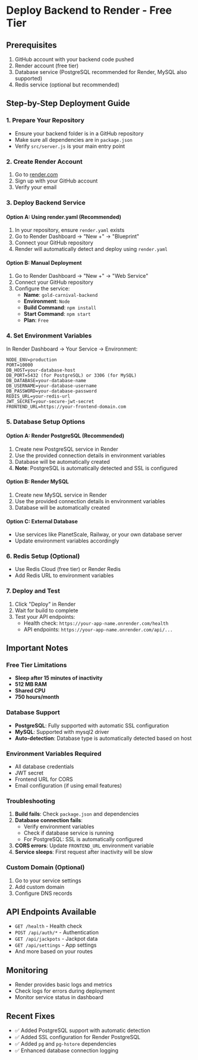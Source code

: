 # Deploy Backend to Render - Free Tier

## Prerequisites
1. GitHub account with your backend code pushed
2. Render account (free tier)
3. Database service (PostgreSQL recommended for Render, MySQL also supported)
4. Redis service (optional but recommended)

## Step-by-Step Deployment Guide

### 1. Prepare Your Repository
- Ensure your backend folder is in a GitHub repository
- Make sure all dependencies are in `package.json`
- Verify `src/server.js` is your main entry point

### 2. Create Render Account
1. Go to [render.com](https://render.com)
2. Sign up with your GitHub account
3. Verify your email

### 3. Deploy Backend Service

#### Option A: Using render.yaml (Recommended)
1. In your repository, ensure `render.yaml` exists
2. Go to Render Dashboard → "New +" → "Blueprint"
3. Connect your GitHub repository
4. Render will automatically detect and deploy using `render.yaml`

#### Option B: Manual Deployment
1. Go to Render Dashboard → "New +" → "Web Service"
2. Connect your GitHub repository
3. Configure the service:
   - **Name**: `gold-carnival-backend`
   - **Environment**: `Node`
   - **Build Command**: `npm install`
   - **Start Command**: `npm start`
   - **Plan**: `Free`

### 4. Set Environment Variables
In Render Dashboard → Your Service → Environment:

```
NODE_ENV=production
PORT=10000
DB_HOST=your-database-host
DB_PORT=5432 (for PostgreSQL) or 3306 (for MySQL)
DB_DATABASE=your-database-name
DB_USERNAME=your-database-username
DB_PASSWORD=your-database-password
REDIS_URL=your-redis-url
JWT_SECRET=your-secure-jwt-secret
FRONTEND_URL=https://your-frontend-domain.com
```

### 5. Database Setup Options

#### Option A: Render PostgreSQL (Recommended)
1. Create new PostgreSQL service in Render
2. Use the provided connection details in environment variables
3. Database will be automatically created
4. **Note**: PostgreSQL is automatically detected and SSL is configured

#### Option B: Render MySQL
1. Create new MySQL service in Render
2. Use the provided connection details in environment variables
3. Database will be automatically created

#### Option C: External Database
- Use services like PlanetScale, Railway, or your own database server
- Update environment variables accordingly

### 6. Redis Setup (Optional)
- Use Redis Cloud (free tier) or Render Redis
- Add Redis URL to environment variables

### 7. Deploy and Test
1. Click "Deploy" in Render
2. Wait for build to complete
3. Test your API endpoints:
   - Health check: `https://your-app-name.onrender.com/health`
   - API endpoints: `https://your-app-name.onrender.com/api/...`

## Important Notes

### Free Tier Limitations
- **Sleep after 15 minutes of inactivity**
- **512 MB RAM**
- **Shared CPU**
- **750 hours/month**

### Database Support
- **PostgreSQL**: Fully supported with automatic SSL configuration
- **MySQL**: Supported with mysql2 driver
- **Auto-detection**: Database type is automatically detected based on host

### Environment Variables Required
- All database credentials
- JWT secret
- Frontend URL for CORS
- Email configuration (if using email features)

### Troubleshooting
1. **Build fails**: Check `package.json` and dependencies
2. **Database connection fails**: 
   - Verify environment variables
   - Check if database service is running
   - For PostgreSQL: SSL is automatically configured
3. **CORS errors**: Update `FRONTEND_URL` environment variable
4. **Service sleeps**: First request after inactivity will be slow

### Custom Domain (Optional)
1. Go to your service settings
2. Add custom domain
3. Configure DNS records

## API Endpoints Available
- `GET /health` - Health check
- `POST /api/auth/*` - Authentication
- `GET /api/jackpots` - Jackpot data
- `GET /api/settings` - App settings
- And more based on your routes

## Monitoring
- Render provides basic logs and metrics
- Check logs for errors during deployment
- Monitor service status in dashboard

## Recent Fixes
- ✅ Added PostgreSQL support with automatic detection
- ✅ Added SSL configuration for Render PostgreSQL
- ✅ Added `pg` and `pg-hstore` dependencies
- ✅ Enhanced database connection logging 